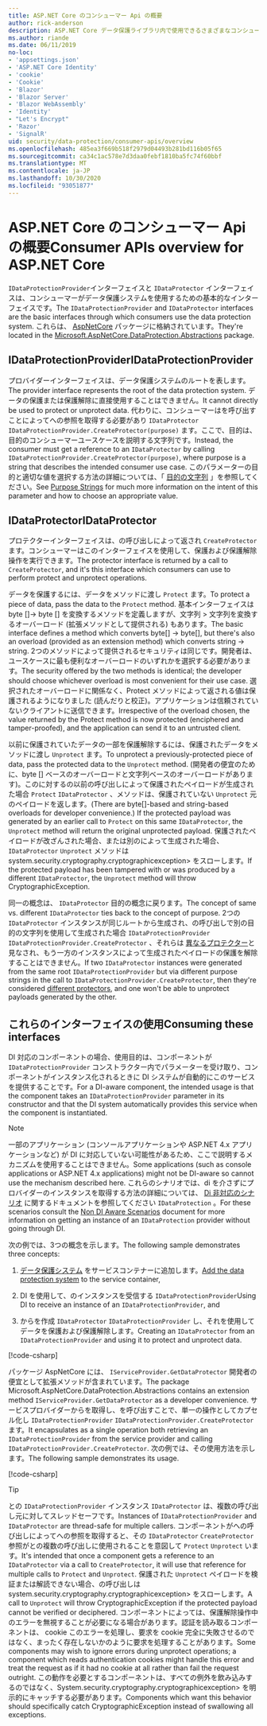 ```yaml
---
title: ASP.NET Core のコンシューマー Api の概要
author: rick-anderson
description: ASP.NET Core データ保護ライブラリ内で使用できるさまざまなコンシューマー Api の簡単な概要を説明します。
ms.author: riande
ms.date: 06/11/2019
no-loc:
- 'appsettings.json'
- 'ASP.NET Core Identity'
- 'cookie'
- 'Cookie'
- 'Blazor'
- 'Blazor Server'
- 'Blazor WebAssembly'
- 'Identity'
- "Let's Encrypt"
- 'Razor'
- 'SignalR'
uid: security/data-protection/consumer-apis/overview
ms.openlocfilehash: 485ea3f669b518f2979d04493b281bd116b05f65
ms.sourcegitcommit: ca34c1ac578e7d3daa0febf1810ba5fc74f60bbf
ms.translationtype: MT
ms.contentlocale: ja-JP
ms.lasthandoff: 10/30/2020
ms.locfileid: "93051877"
---
```

# <a name="consumer-apis-overview-for-aspnet-core"></a><span data-ttu-id="85657-103">ASP.NET Core のコンシューマー Api の概要</span><span class="sxs-lookup"><span data-stu-id="85657-103">Consumer APIs overview for ASP.NET Core</span></span>

<span data-ttu-id="85657-104">`IDataProtectionProvider`インターフェイスと `IDataProtector` インターフェイスは、コンシューマーがデータ保護システムを使用するための基本的なインターフェイスです。</span><span class="sxs-lookup"><span data-stu-id="85657-104">The `IDataProtectionProvider` and `IDataProtector` interfaces are the basic interfaces through which consumers use the data protection system.</span></span> <span data-ttu-id="85657-105">これらは、 [AspNetCore](https://www.nuget.org/packages/Microsoft.AspNetCore.DataProtection.Abstractions/) パッケージに格納されています。</span><span class="sxs-lookup"><span data-stu-id="85657-105">They're located in the [Microsoft.AspNetCore.DataProtection.Abstractions](https://www.nuget.org/packages/Microsoft.AspNetCore.DataProtection.Abstractions/) package.</span></span>

## <a name="idataprotectionprovider"></a><span data-ttu-id="85657-106">IDataProtectionProvider</span><span class="sxs-lookup"><span data-stu-id="85657-106">IDataProtectionProvider</span></span>

<span data-ttu-id="85657-107">プロバイダーインターフェイスは、データ保護システムのルートを表します。</span><span class="sxs-lookup"><span data-stu-id="85657-107">The provider interface represents the root of the data protection system.</span></span> <span data-ttu-id="85657-108">データの保護または保護解除に直接使用することはできません。</span><span class="sxs-lookup"><span data-stu-id="85657-108">It cannot directly be used to protect or unprotect data.</span></span> <span data-ttu-id="85657-109">代わりに、コンシューマーはを呼び出すことによってへの参照を取得する必要があり `IDataProtector` `IDataProtectionProvider.CreateProtector(purpose)` ます。ここで、目的は、目的のコンシューマーユースケースを説明する文字列です。</span><span class="sxs-lookup"><span data-stu-id="85657-109">Instead, the consumer must get a reference to an `IDataProtector` by calling `IDataProtectionProvider.CreateProtector(purpose)`, where purpose is a string that describes the intended consumer use case.</span></span> <span data-ttu-id="85657-110">このパラメーターの目的と適切な値を選択する方法の詳細については、「 [目的の文字列](xref:security/data-protection/consumer-apis/purpose-strings) 」を参照してください。</span><span class="sxs-lookup"><span data-stu-id="85657-110">See [Purpose Strings](xref:security/data-protection/consumer-apis/purpose-strings) for much more information on the intent of this parameter and how to choose an appropriate value.</span></span>

## <a name="idataprotector"></a><span data-ttu-id="85657-111">IDataProtector</span><span class="sxs-lookup"><span data-stu-id="85657-111">IDataProtector</span></span>

<span data-ttu-id="85657-112">プロテクターインターフェイスは、の呼び出しによって返され `CreateProtector` ます。コンシューマーはこのインターフェイスを使用して、保護および保護解除操作を実行できます。</span><span class="sxs-lookup"><span data-stu-id="85657-112">The protector interface is returned by a call to `CreateProtector`, and it's this interface which consumers can use to perform protect and unprotect operations.</span></span>

<span data-ttu-id="85657-113">データを保護するには、データをメソッドに渡し `Protect` ます。</span><span class="sxs-lookup"><span data-stu-id="85657-113">To protect a piece of data, pass the data to the `Protect` method.</span></span> <span data-ttu-id="85657-114">基本インターフェイスは byte []-> byte [] を変換するメソッドを定義しますが、文字列 > 文字列を変換するオーバーロード (拡張メソッドとして提供される) もあります。</span><span class="sxs-lookup"><span data-stu-id="85657-114">The basic interface defines a method which converts byte[] -> byte[], but there's also an overload (provided as an extension method) which converts string -> string.</span></span> <span data-ttu-id="85657-115">2つのメソッドによって提供されるセキュリティは同じです。開発者は、ユースケースに最も便利なオーバーロードのいずれかを選択する必要があります。</span><span class="sxs-lookup"><span data-stu-id="85657-115">The security offered by the two methods is identical; the developer should choose whichever overload is most convenient for their use case.</span></span> <span data-ttu-id="85657-116">選択されたオーバーロードに関係なく、Protect メソッドによって返される値は保護されるようになりました (読んだりと校正)。アプリケーションは信頼されていないクライアントに送信できます。</span><span class="sxs-lookup"><span data-stu-id="85657-116">Irrespective of the overload chosen, the value returned by the Protect method is now protected (enciphered and tamper-proofed), and the application can send it to an untrusted client.</span></span>

<span data-ttu-id="85657-117">以前に保護されていたデータの一部を保護解除するには、保護されたデータをメソッドに渡し `Unprotect` ます。</span><span class="sxs-lookup"><span data-stu-id="85657-117">To unprotect a previously-protected piece of data, pass the protected data to the `Unprotect` method.</span></span> <span data-ttu-id="85657-118">(開発者の便宜のために、byte [] ベースのオーバーロードと文字列ベースのオーバーロードがあります)。このに対するの以前の呼び出しによって保護されたペイロードが生成された場合 `Protect` `IDataProtector` 、メソッドは、保護されていない `Unprotect` 元のペイロードを返します。</span><span class="sxs-lookup"><span data-stu-id="85657-118">(There are byte[]-based and string-based overloads for developer convenience.) If the protected payload was generated by an earlier call to `Protect` on this same `IDataProtector`, the `Unprotect` method will return the original unprotected payload.</span></span> <span data-ttu-id="85657-119">保護されたペイロードが改ざんされた場合、または別のによって生成された場合、 `IDataProtector` `Unprotect` メソッドは system.security.cryptography.cryptographicexception> をスローします。</span><span class="sxs-lookup"><span data-stu-id="85657-119">If the protected payload has been tampered with or was produced by a different `IDataProtector`, the `Unprotect` method will throw CryptographicException.</span></span>

<span data-ttu-id="85657-120">同一の概念は、 `IDataProtector` 目的の概念に戻ります。</span><span class="sxs-lookup"><span data-stu-id="85657-120">The concept of same vs. different `IDataProtector` ties back to the concept of purpose.</span></span> <span data-ttu-id="85657-121">2つの `IDataProtector` インスタンスが同じルートから生成され、の呼び出しで別の目的の文字列を使用して生成された場合 `IDataProtectionProvider` `IDataProtectionProvider.CreateProtector` 、それらは [異なるプロテクター](xref:security/data-protection/consumer-apis/purpose-strings)と見なされ、もう一方のインスタンスによって生成されたペイロードの保護を解除することはできません。</span><span class="sxs-lookup"><span data-stu-id="85657-121">If two `IDataProtector` instances were generated from the same root `IDataProtectionProvider` but via different purpose strings in the call to `IDataProtectionProvider.CreateProtector`, then they're considered [different protectors](xref:security/data-protection/consumer-apis/purpose-strings), and one won't be able to unprotect payloads generated by the other.</span></span>

## <a name="consuming-these-interfaces"></a><span data-ttu-id="85657-122">これらのインターフェイスの使用</span><span class="sxs-lookup"><span data-stu-id="85657-122">Consuming these interfaces</span></span>

<span data-ttu-id="85657-123">DI 対応のコンポーネントの場合、使用目的は、コンポーネントが `IDataProtectionProvider` コンストラクター内でパラメーターを受け取り、コンポーネントがインスタンス化されるときに DI システムが自動的にこのサービスを提供することです。</span><span class="sxs-lookup"><span data-stu-id="85657-123">For a DI-aware component, the intended usage is that the component takes an `IDataProtectionProvider` parameter in its constructor and that the DI system automatically provides this service when the component is instantiated.</span></span>

> [!NOTE]
> <span data-ttu-id="85657-124">一部のアプリケーション (コンソールアプリケーションや ASP.NET 4.x アプリケーションなど) が DI に対応していない可能性があるため、ここで説明するメカニズムを使用することはできません。</span><span class="sxs-lookup"><span data-stu-id="85657-124">Some applications (such as console applications or ASP.NET 4.x applications) might not be DI-aware so cannot use the mechanism described here.</span></span> <span data-ttu-id="85657-125">これらのシナリオでは、di を介さずにプロバイダーのインスタンスを取得する方法の詳細については、 [Di 非対応のシナリオ](xref:security/data-protection/configuration/non-di-scenarios) に関するドキュメントを参照してください `IDataProtection` 。</span><span class="sxs-lookup"><span data-stu-id="85657-125">For these scenarios consult the [Non DI Aware Scenarios](xref:security/data-protection/configuration/non-di-scenarios) document for more information on getting an instance of an `IDataProtection` provider without going through DI.</span></span>

<span data-ttu-id="85657-126">次の例では、3つの概念を示します。</span><span class="sxs-lookup"><span data-stu-id="85657-126">The following sample demonstrates three concepts:</span></span>

1. <span data-ttu-id="85657-127">[データ保護システム](xref:security/data-protection/configuration/overview) をサービスコンテナーに追加します。</span><span class="sxs-lookup"><span data-stu-id="85657-127">[Add the data protection system](xref:security/data-protection/configuration/overview) to the service container,</span></span>

2. <span data-ttu-id="85657-128">DI を使用して、のインスタンスを受信する `IDataProtectionProvider`</span><span class="sxs-lookup"><span data-stu-id="85657-128">Using DI to receive an instance of an `IDataProtectionProvider`, and</span></span>

3. <span data-ttu-id="85657-129">からを作成 `IDataProtector` `IDataProtectionProvider` し、それを使用してデータを保護および保護解除します。</span><span class="sxs-lookup"><span data-stu-id="85657-129">Creating an `IDataProtector` from an `IDataProtectionProvider` and using it to protect and unprotect data.</span></span>

[!code-csharp[](../using-data-protection/samples/protectunprotect.cs?highlight=26,34,35,36,37,38,39,40)]

<span data-ttu-id="85657-130">パッケージ AspNetCore には、 `IServiceProvider.GetDataProtector` 開発者の便宜として拡張メソッドが含まれています。</span><span class="sxs-lookup"><span data-stu-id="85657-130">The package Microsoft.AspNetCore.DataProtection.Abstractions contains an extension method `IServiceProvider.GetDataProtector` as a developer convenience.</span></span> <span data-ttu-id="85657-131">サービスプロバイダーからを取得し、を呼び出すことで、単一の操作としてカプセル化し `IDataProtectionProvider` `IDataProtectionProvider.CreateProtector` ます。</span><span class="sxs-lookup"><span data-stu-id="85657-131">It encapsulates as a single operation both retrieving an `IDataProtectionProvider` from the service provider and calling `IDataProtectionProvider.CreateProtector`.</span></span> <span data-ttu-id="85657-132">次の例では、その使用方法を示します。</span><span class="sxs-lookup"><span data-stu-id="85657-132">The following sample demonstrates its usage.</span></span>

[!code-csharp[](./overview/samples/getdataprotector.cs?highlight=15)]

>[!TIP]
> <span data-ttu-id="85657-133">との `IDataProtectionProvider` インスタンス `IDataProtector` は、複数の呼び出し元に対してスレッドセーフです。</span><span class="sxs-lookup"><span data-stu-id="85657-133">Instances of `IDataProtectionProvider` and `IDataProtector` are thread-safe for multiple callers.</span></span> <span data-ttu-id="85657-134">コンポーネントがへの呼び出しによってへの参照を取得すると、その `IDataProtector` `CreateProtector` 参照がとの複数の呼び出しに使用されることを意図して `Protect` `Unprotect` います。</span><span class="sxs-lookup"><span data-stu-id="85657-134">It's intended that once a component gets a reference to an `IDataProtector` via a call to `CreateProtector`, it will use that reference for multiple calls to `Protect` and `Unprotect`.</span></span> <span data-ttu-id="85657-135">保護された `Unprotect` ペイロードを検証または解読できない場合、の呼び出しは system.security.cryptography.cryptographicexception> をスローします。</span><span class="sxs-lookup"><span data-stu-id="85657-135">A call to `Unprotect` will throw CryptographicException if the protected payload cannot be verified or deciphered.</span></span> <span data-ttu-id="85657-136">コンポーネントによっては、保護解除操作中のエラーを無視することが必要になる場合があります。認証を読み取るコンポーネントは、 cookie このエラーを処理し、要求を cookie 完全に失敗させるのではなく、まったく存在しないかのように要求を処理することがあります。</span><span class="sxs-lookup"><span data-stu-id="85657-136">Some components may wish to ignore errors during unprotect operations; a component which reads authentication cookies might handle this error and treat the request as if it had no cookie at all rather than fail the request outright.</span></span> <span data-ttu-id="85657-137">この動作を必要とするコンポーネントは、すべての例外を飲み込みするのではなく、System.security.cryptography.cryptographicexception> を明示的にキャッチする必要があります。</span><span class="sxs-lookup"><span data-stu-id="85657-137">Components which want this behavior should specifically catch CryptographicException instead of swallowing all exceptions.</span></span>
